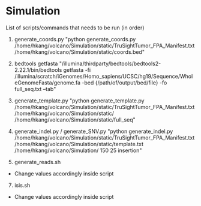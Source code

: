 # Simulation

List of scripts/commands that needs to be run (in order)


1. generate_coords.py
  "python generate_coords.py /home/hkang/volcano/Simulation/static/TruSightTumor_FPA_Manifest.txt /home/hkang/volcano/Simulation/static/coords.bed" 
2. bedtools getfasta
  "/illumina/thirdparty/bedtools/bedtools2-2.22.1/bin/bedtools getfasta -fi /illumina/scratch/iGenomes/Homo_sapiens/UCSC/hg19/Sequence/WholeGenomeFasta/genome.fa -bed {/path/of/output/bed/file} -fo full_seq.txt –tab"

3. generate_template.py
  "python generate_template.py /home/hkang/volcano/Simulation/static/TruSightTumor_FPA_Manifest.txt /home/hkang/volcano/Simulation/static/ /home/hkang/volcano/Simulation/static/full_seq"

4. generate_indel.py / generate_SNV.py
  "python generate_indel.py /home/hkang/volcano/Simulation/static/TruSightTumor_FPA_Manifest.txt /home/hkang/volcano/Simulation/static/template.txt /home/hkang/volcano/Simulation/ 150 25 insertion"

5. generate_reads.sh
  * Change values accordingly inside script

7. isis.sh
  * Change values accordingly inside script
